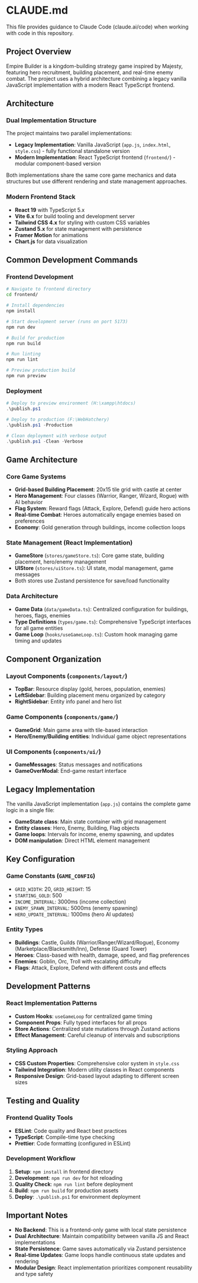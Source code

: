 # CLAUDE.md

This file provides guidance to Claude Code (claude.ai/code) when working with code in this repository.

## Project Overview

Empire Builder is a kingdom-building strategy game inspired by Majesty, featuring hero recruitment, building placement, and real-time enemy combat. The project uses a hybrid architecture combining a legacy vanilla JavaScript implementation with a modern React TypeScript frontend.

## Architecture

### Dual Implementation Structure
The project maintains two parallel implementations:
- **Legacy Implementation**: Vanilla JavaScript (`app.js`, `index.html`, `style.css`) - fully functional standalone version
- **Modern Implementation**: React TypeScript frontend (`frontend/`) - modular component-based version

Both implementations share the same core game mechanics and data structures but use different rendering and state management approaches.

### Modern Frontend Stack
- **React 19** with TypeScript 5.x
- **Vite 6.x** for build tooling and development server
- **Tailwind CSS 4.x** for styling with custom CSS variables
- **Zustand 5.x** for state management with persistence
- **Framer Motion** for animations
- **Chart.js** for data visualization

## Common Development Commands

### Frontend Development
```bash
# Navigate to frontend directory
cd frontend/

# Install dependencies
npm install

# Start development server (runs on port 5173)
npm run dev

# Build for production
npm run build

# Run linting
npm run lint

# Preview production build
npm run preview
```

### Deployment
```powershell
# Deploy to preview environment (H:\xampp\htdocs)
.\publish.ps1

# Deploy to production (F:\WebHatchery)
.\publish.ps1 -Production

# Clean deployment with verbose output
.\publish.ps1 -Clean -Verbose
```

## Game Architecture

### Core Game Systems
- **Grid-based Building Placement**: 20x15 tile grid with castle at center
- **Hero Management**: Four classes (Warrior, Ranger, Wizard, Rogue) with AI behavior
- **Flag System**: Reward flags (Attack, Explore, Defend) guide hero actions
- **Real-time Combat**: Heroes automatically engage enemies based on preferences
- **Economy**: Gold generation through buildings, income collection loops

### State Management (React Implementation)
- **GameStore** (`stores/gameStore.ts`): Core game state, building placement, hero/enemy management
- **UIStore** (`stores/uiStore.ts`): UI state, modal management, game messages
- Both stores use Zustand persistence for save/load functionality

### Data Architecture
- **Game Data** (`data/gameData.ts`): Centralized configuration for buildings, heroes, flags, enemies
- **Type Definitions** (`types/game.ts`): Comprehensive TypeScript interfaces for all game entities
- **Game Loop** (`hooks/useGameLoop.ts`): Custom hook managing game timing and updates

## Component Organization

### Layout Components (`components/layout/`)
- **TopBar**: Resource display (gold, heroes, population, enemies)
- **LeftSidebar**: Building placement menu organized by category
- **RightSidebar**: Entity info panel and hero list

### Game Components (`components/game/`)
- **GameGrid**: Main game area with tile-based interaction
- **Hero/Enemy/Building entities**: Individual game object representations

### UI Components (`components/ui/`)
- **GameMessages**: Status messages and notifications
- **GameOverModal**: End-game restart interface

## Legacy Implementation

The vanilla JavaScript implementation (`app.js`) contains the complete game logic in a single file:
- **GameState class**: Main state container with grid management
- **Entity classes**: Hero, Enemy, Building, Flag objects
- **Game loops**: Intervals for income, enemy spawning, and updates
- **DOM manipulation**: Direct HTML element management

## Key Configuration

### Game Constants (`GAME_CONFIG`)
- `GRID_WIDTH`: 20, `GRID_HEIGHT`: 15
- `STARTING_GOLD`: 500
- `INCOME_INTERVAL`: 3000ms (income collection)
- `ENEMY_SPAWN_INTERVAL`: 5000ms (enemy spawning)
- `HERO_UPDATE_INTERVAL`: 1000ms (hero AI updates)

### Entity Types
- **Buildings**: Castle, Guilds (Warrior/Ranger/Wizard/Rogue), Economy (Marketplace/Blacksmith/Inn), Defense (Guard Tower)
- **Heroes**: Class-based with health, damage, speed, and flag preferences
- **Enemies**: Goblin, Orc, Troll with escalating difficulty
- **Flags**: Attack, Explore, Defend with different costs and effects

## Development Patterns

### React Implementation Patterns
- **Custom Hooks**: `useGameLoop` for centralized game timing
- **Component Props**: Fully typed interfaces for all props
- **Store Actions**: Centralized state mutations through Zustand actions
- **Effect Management**: Careful cleanup of intervals and subscriptions

### Styling Approach
- **CSS Custom Properties**: Comprehensive color system in `style.css`
- **Tailwind Integration**: Modern utility classes in React components
- **Responsive Design**: Grid-based layout adapting to different screen sizes

## Testing and Quality

### Frontend Quality Tools
- **ESLint**: Code quality and React best practices
- **TypeScript**: Compile-time type checking
- **Prettier**: Code formatting (configured in ESLint)

### Development Workflow
1. **Setup**: `npm install` in frontend directory
2. **Development**: `npm run dev` for hot reloading
3. **Quality Check**: `npm run lint` before deployment
4. **Build**: `npm run build` for production assets
5. **Deploy**: `.\publish.ps1` for environment deployment

## Important Notes

- **No Backend**: This is a frontend-only game with local state persistence
- **Dual Architecture**: Maintain compatibility between vanilla JS and React implementations
- **State Persistence**: Game saves automatically via Zustand persistence
- **Real-time Updates**: Game loops handle continuous state updates and rendering
- **Modular Design**: React implementation prioritizes component reusability and type safety